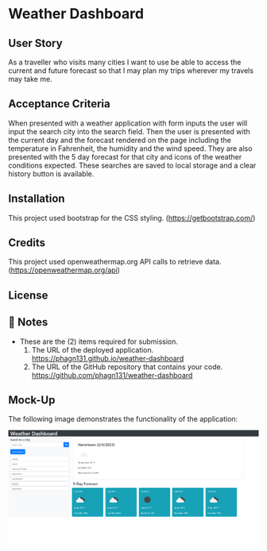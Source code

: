 # Weather Dashboard

##  User Story

As a traveller who visits many cities I want to use be able to access the current and future forecast so that I may plan my trips wherever my travels may take me.

## Acceptance Criteria

When presented with a weather application with form inputs the user will input the search city into the search field.
Then the user is presented with the current day and the forecast rendered on the page including the temperature in Fahrenheit, the humidity and the wind speed.
They are also presented with the 5 day forecast for that city and icons of the weather conditions expected.
These searches are saved to local storage and a clear history button is available. 

## Installation

This project used bootstrap for the CSS styling.
(https://getbootstrap.com/)

## Credits

This project used openweathermap.org API calls to retrieve data.
(https://openweathermap.org/api)

## License



## 📝 Notes

- These are the (2) items required for submission.
  1.  The URL of the deployed application. 
      https://phagn131.github.io/weather-dashboard
  2.  The URL of the GitHub repository that contains your code. 
      https://github.com/phagn131/weather-dashboard


## Mock-Up
The following image demonstrates the functionality of the application:

![Weather Dashboard](/assets/images/weather-img-4.png)